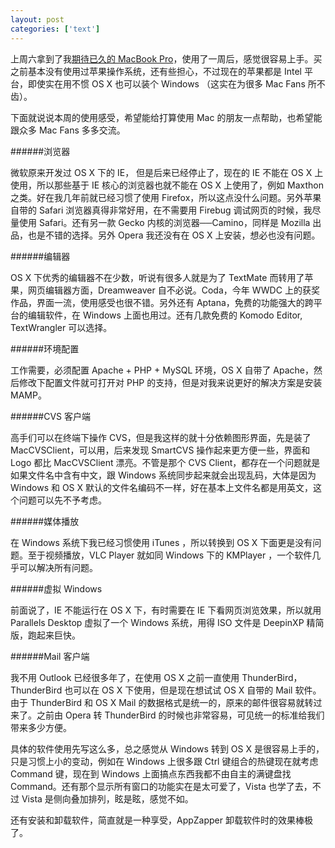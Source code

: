 ```yaml
---
layout: post
categories: ['text']
---
```


上周六拿到了我[期待已久的 MacBook Pro](http://blog.fangming.li/2007/05/macbook-pro.html)，使用了一周后，感觉很容易上手。买之前基本没有使用过苹果操作系统，还有些担心，不过现在的苹果都是 Intel 平台，即使实在用不惯 OS X 也可以装个 Windows （这实在为很多 Mac Fans 所不齿）。

下面就说说本周的使用感受，希望能给打算使用 Mac 的朋友一点帮助，也希望能跟众多 Mac Fans 多多交流。

######浏览器

微软原来开发过 OS X 下的 IE， 但是后来已经停止了，现在的 IE 不能在 OS X 上使用，所以那些基于 IE 核心的浏览器也就不能在 OS X 上使用了，例如 Maxthon 之类。好在我几年前就已经习惯了使用 Firefox，所以这点没什么问题。另外苹果自带的 Safari 浏览器真得非常好用，在不需要用 Firebug 调试网页的时候，我尽量使用 Safari。还有另一款 Gecko 内核的浏览器──Camino，同样是 Mozilla 出品，也是不错的选择。另外 Opera 我还没有在 OS X 上安装，想必也没有问题。

######编辑器

OS X 下优秀的编辑器不在少数，听说有很多人就是为了 TextMate 而转用了苹果，网页编辑器方面，Dreamweaver 自不必说。Coda，今年 WWDC 上的获奖作品，界面一流，使用感受也很不错。另外还有 Aptana，免费的功能强大的跨平台的编辑软件，在 Windows 上面也用过。还有几款免费的 Komodo Editor, TextWrangler 可以选择。

######环境配置

工作需要，必须配置 Apache + PHP + MySQL 环境，OS X 自带了 Apache，然后修改下配置文件就可打开对 PHP 的支持，但是对我来说更好的解决方案是安装 MAMP。

######CVS 客户端

高手们可以在终端下操作 CVS，但是我这样的就十分依赖图形界面，先是装了 MacCVSClient，可以用，后来发现 SmartCVS 操作起来更方便一些，界面和 Logo 都比 MacCVSClient 漂亮。不管是那个 CVS Client，都存在一个问题就是如果文件名中含有中文，跟 Windows 系统同步起来就会出现乱码，大体是因为 Windows 和 OS X 默认的文件名编码不一样，好在基本上文件名都是用英文，这个问题可以先不予考虑。

######媒体播放

在 Windows 系统下我已经习惯使用 iTunes ，所以转换到 OS X 下面更是没有问题。至于视频播放，VLC Player 就如同 Windows 下的 KMPlayer ，一个软件几乎可以解决所有问题。

######虚拟 Windows

前面说了，IE 不能运行在 OS X 下，有时需要在 IE 下看网页浏览效果，所以就用 Parallels Desktop 虚拟了一个 Windows 系统，用得 ISO 文件是 DeepinXP 精简版，跑起来巨快。

######Mail 客户端

我不用 Outlook 已经很多年了，在使用 OS X 之前一直使用 ThunderBird，ThunderBird 也可以在 OS X 下使用，但是现在想试试 OS X 自带的 Mail 软件。由于 ThunderBird 和 OS X Mail 的数据格式是统一的，原来的邮件很容易就转过来了。之前由 Opera 转 ThunderBird 的时候也非常容易，可见统一的标准给我们带来多少方便。

具体的软件使用先写这么多，总之感觉从 Windows 转到 OS X 是很容易上手的，只是习惯上小的变动，例如在 Windows 上很多跟 Ctrl 键组合的热键现在就考虑 Command 键，现在到 Windows 上面搞点东西我都不由自主的满键盘找 Command。还有那个显示所有窗口的功能实在是太可爱了，Vista 也学了去，不过 Vista 是侧向叠加排列，眩是眩，感觉不如。

还有安装和卸载软件，简直就是一种享受，AppZapper 卸载软件时的效果棒极了。